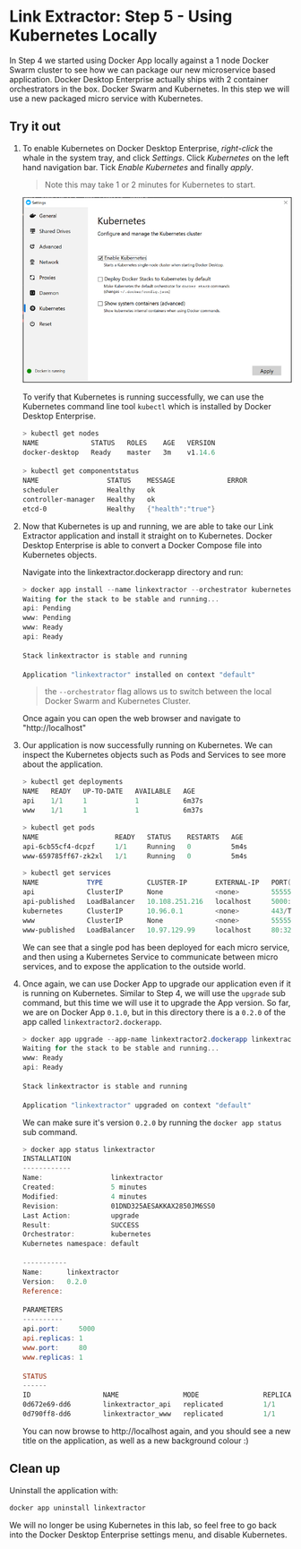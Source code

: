 # Link Extractor: Step 5 - Using Kubernetes Locally

In Step 4 we started using Docker App locally against a 1 node Docker Swarm
cluster to see how we can package our new microservice based application. Docker
Desktop Enterprise actually ships with 2 container orchestrators in the box.
Docker Swarm and Kubernetes. In this step we will use a new packaged micro
service with Kubernetes.

## Try it out

1) To enable Kubernetes on Docker Desktop Enterprise, *right-click* the whale in
   the system tray, and click *Settings*. Click *Kubernetes* on the left hand
   navigation bar. Tick *Enable Kubernetes* and finally *apply*.
   
   > Note this may take 1 or 2 minutes for Kubernetes to start.
   
     ![]( ./images/image1.png)
   
   To verify that Kubernetes is running successfully, we can use the Kubernetes
   command line tool `kubectl` which is installed by Docker Desktop Enterprise.
   
   ```powershell
   > kubectl get nodes
   NAME             STATUS   ROLES    AGE   VERSION
   docker-desktop   Ready    master   3m    v1.14.6
   
   > kubectl get componentstatus
   NAME                 STATUS    MESSAGE             ERROR
   scheduler            Healthy   ok
   controller-manager   Healthy   ok
   etcd-0               Healthy   {"health":"true"}
   ```

2) Now that Kubernetes is up and running, we are able to take our Link Extractor
   application and install it straight on to Kubernetes. Docker Desktop
   Enterprise is able to convert a Docker Compose file into Kubernetes objects.

   Navigate into the linkextractor.dockerapp directory and run:

   ```powershell
   > docker app install --name linkextractor --orchestrator kubernetes .
   Waiting for the stack to be stable and running...
   api: Pending
   www: Pending
   www: Ready
   api: Ready
   
   Stack linkextractor is stable and running
   
   Application "linkextractor" installed on context "default"
   ```
   
   > the `--orchestrator` flag allows us to switch between the local Docker
   > Swarm and Kubernetes Cluster.

   Once again you can open the web browser and navigate to "http://localhost"

3) Our application is now successfully running on Kubernetes. We can inspect the
   Kubernetes objects such as Pods and Services to see more about the
   application.

   ```powershell
   > kubectl get deployments
   NAME   READY   UP-TO-DATE   AVAILABLE   AGE
   api    1/1     1            1           6m37s
   www    1/1     1            1           6m37s
   ```

   ```powershell
   > kubectl get pods 
   NAME                   READY   STATUS    RESTARTS   AGE
   api-6cb55cf4-dcpzf     1/1     Running   0          5m4s
   www-659785ff67-zk2xl   1/1     Running   0          5m4s
   ```

   ```powershell
   > kubectl get services
   NAME            TYPE           CLUSTER-IP       EXTERNAL-IP   PORT(S)          AGE
   api             ClusterIP      None             <none>        55555/TCP        5m24s
   api-published   LoadBalancer   10.108.251.216   localhost     5000:30494/TCP   5m24s
   kubernetes      ClusterIP      10.96.0.1        <none>        443/TCP          10m
   www             ClusterIP      None             <none>        55555/TCP        5m24s
   www-published   LoadBalancer   10.97.129.99     localhost     80:32330/TCP     5m24s
   ```

   We can see that a single pod has been deployed for each micro service, and
   then using a Kubernetes Service to communicate between micro services, and to
   expose the application to the outside world.

4) Once again, we can use Docker App to upgrade our application even if it is
   running on Kubernetes. Similar to Step 4, we will use the `upgrade` sub
   command, but this time we will use it to upgrade the App version. So far, we
   are on Docker App `0.1.0`, but in this directory there is a `0.2.0` of the
   app called `linkextractor2.dockerapp`.

   ```powershell
   > docker app upgrade --app-name linkextractor2.dockerapp linkextractor
   Waiting for the stack to be stable and running...
   www: Ready
   api: Ready
   
   Stack linkextractor is stable and running
   
   Application "linkextractor" upgraded on context "default"
   ```

   We can make sure it's version `0.2.0` by running the `docker app status` sub
   command.

   ```powershell
   > docker app status linkextractor
   INSTALLATION
   ------------
   Name:                 linkextractor
   Created:              5 minutes
   Modified:             4 minutes
   Revision:             01DND325AESAKKAX2850JM6SS0
   Last Action:          upgrade
   Result:               SUCCESS
   Orchestrator:         kubernetes
   Kubernetes namespace: default
   
   -----------
   Name:      linkextractor
   Version:   0.2.0
   Reference:
   
   PARAMETERS
   ----------
   api.port:     5000
   api.replicas: 1
   www.port:     80
   www.replicas: 1
   
   STATUS
   ------
   ID                  NAME                MODE                REPLICAS            IMAGE                               PORTS
   0d672e69-dd6        linkextractor_api   replicated          1/1                 ollypom/ee-templates-api:step4-v1   *:5000->5000/tcp
   0d790ff8-dd6        linkextractor_www   replicated          1/1                 ollypom/ee-templates-web:step4-v2   *:80->80/tcp
   ```

   You can now browse to http://localhost again, and you should see a new title
   on the application, as well as a new background colour :)

## Clean up

Uninstall the application with:

```powershell
docker app uninstall linkextractor
```

We will no longer be using Kubernetes in this lab, so feel free to go back
into the Docker Desktop Enterprise settings menu, and disable Kubernetes.